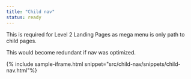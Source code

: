 ```yaml
---
title: "Child nav"
status: ready
---
```


This is required for Level 2 Landing Pages as mega menu is only path to child pages.

This would become redundant if nav was optimized.

{% include sample-iframe.html snippet="src/child-nav/snippets/child-nav.html"%}
